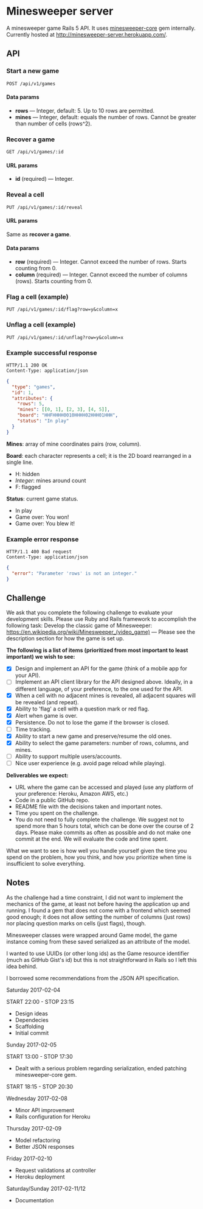 # Minesweeper server

A minesweeper game Rails 5 API. It uses [minesweeper-core](https://github.com/svarlet/minesweeper-core) gem internally. Currently hosted at http://minesweeper-server.herokuapp.com/.

## API

### Start a new game

```http
POST /api/v1/games
```

#### Data params

* **rows** — Integer, default: 5.
Up to 10 rows are permitted.
* **mines** — Integer, default: equals the number of rows.
Cannot be greater than number of cells (rows^2).

### Recover a game

```http
GET /api/v1/games/:id
```

#### URL params

* **id** (required) — Integer.

### Reveal a cell

```http
PUT /api/v1/games/:id/reveal
```

#### URL params

Same as **recover a game**.

#### Data params

* **row** (required) — Integer.
Cannot exceed the number of rows. Starts counting from 0.
* **column** (required) — Integer.
Cannot exceed the number of columns (rows). Starts counting from 0.

### Flag a cell (example)

```http
PUT /api/v1/games/:id/flag?row=y&column=x
```

### Unflag a cell (example)

```http
PUT /api/v1/games/:id/unflag?row=y&column=x
```

### Example successful response

```http
HTTP/1.1 200 OK
Content-Type: application/json
```

```json
{
  "type": "games",
  "id": 1,
  "attributes": {
    "rows": 5,
    "mines": [[0, 1], [2, 3], [4, 5]],
    "board": "HHFHHHH0010HHHH02HHH01HHH",
    "status": "In play"
  }
}
```

**Mines**: array of mine coordinates pairs (row, column).

**Board**: each character represents a cell; it is the 2D board rearranged in a single line.
* H: hidden
* *Integer*: mines around count
* F: flagged

**Status**: current game status.
* In play
* Game over: You won!
* Game over: You blew it!

### Example error response

```http
HTTP/1.1 400 Bad request
Content-Type: application/json
```

```json
{
  "error": "Parameter 'rows' is not an integer."
}
```

## Challenge

We ask that you complete the following challenge to evaluate your development
skills. Please use Ruby and Rails framework to accomplish the following task:
Develop the classic game of Minesweeper:
https://en.wikipedia.org/wiki/Minesweeper_(video_game) —
Please see the description section for how the game is set up.

**The following is a list of items (prioritized from most important to least
important) we wish to see:**

* [x] Design and implement an API for the game
(think of a mobile app for your API).
* [ ] Implement an API client library for the API designed above. Ideally,
in a different language, of your preference, to the one used for the API.
* [x] When a cell with no adjacent mines is revealed, all adjacent squares
will be revealed (and repeat).
* [x] Ability to 'flag' a cell with a question mark or red flag.
* [x] Alert when game is over.
* [x] Persistence. Do not to lose the game if the browser is closed.
* [ ] Time tracking.
* [x] Ability to start a new game and preserve/resume the old ones.
* [x] Ability to select the game parameters: number of rows, columns,
and mines.
* [ ] Ability to support multiple users/accounts.
* [ ] Nice user experience (e.g. avoid page reload while playing).

**Deliverables we expect:**

* URL where the game can be accessed and played (use any platform of your
preference: Heroku, Amazon AWS, etc.)
* Code in a public GitHub repo.
* README file with the decisions taken and important notes.
* Time you spent on the challenge.
* You do not need to fully complete the challenge. We suggest not to spend
more than 5 hours total, which can be done over the course of 2 days.
Please make commits as often as possible and do not make one commit
at the end.  We will evaluate the code and time spent.

What we want to see is how well you handle yourself given the time you spend
on the problem, how you think, and how you prioritize when time is
insufficient to solve everything.

## Notes

As the challenge had a time constraint, I did not want to implement the mechanics of the game, at least not before having the application up and running. I found a gem that does not come with a frontend which seemed good enough; it does not allow setting the number of columns (just rows) nor placing question marks on cells (just flags), though.

Minesweeper classes were wrapped around Game model, the game instance coming from these saved serialized as an attribute of the model.

I wanted to use UUIDs (or other long ids) as the Game resource identifier (much as GitHub Gist's id) but this is not straightforward in Rails so I left this idea behind. 

I borrowed some recommendations from the JSON API specification.

Saturday 2017-02-04

START 22:00 - STOP 23:15

* Design ideas
* Dependecies
* Scaffolding
* Initial commit

Sunday 2017-02-05

START 13:00 - STOP 17:30

* Dealt with a serious problem regarding serialization, ended patching minesweeper-core gem.

START 18:15 - STOP 20:30

Wednesday 2017-02-08

* Minor API improvement
* Rails configuration for Heroku

Thursday 2017-02-09

* Model refactoring
* Better JSON responses

Friday 2017-02-10

* Request validations at controller
* Heroku deployment

Saturday/Sunday 2017-02-11/12

* Documentation
